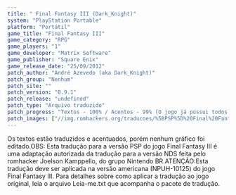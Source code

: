```yaml
---
title: " Final Fantasy III (Dark_Knight)"
system: "PlayStation Portable"
platform: "Portátil"
game_title: "Final Fantasy III"
game_category: "RPG"
game_players: "1"
game_developer: "Matrix Software"
game_publisher: "Square Enix"
game_release_date: "25/09/2012"
patch_author: "André Azevedo (aka Dark_Knight)"
patch_group: "Nenhum"
patch_site: ""
patch_version: "0.9.1"
patch_release: "undefined"
patch_type: "Arquivo traduzido"
patch_progress: "Textos - 100% / Acentos - 99% (O jogo já possui todos os acentos, exceto o Ô) / Gráficos - 0% / Revisão - 4%"
patch_images: ["//img.romhackers.org/traducoes/%5BPSP%5D%20Final%20Fantasy%20III%20-%20Dark_Knight%20-%201.jpg","//img.romhackers.org/traducoes/%5BPSP%5D%20Final%20Fantasy%20III%20-%20Dark_Knight%20-%202.jpg","//img.romhackers.org/traducoes/%5BPSP%5D%20Final%20Fantasy%20III%20-%20Dark_Knight%20-%203.jpg"]
---
```

Os textos estão traduzidos e acentuados, porém nenhum gráfico foi editado.OBS: Esta tradução para a versão PSP do jogo Final Fantasy III é uma adaptação autorizada da tradução para a versão NDS feita pelo romhacker Joelson Kamppello, do grupo Nintendo BR.ATENÇÃO:Esta tradução deve ser aplicada na versão americana (NPUH-10125) do jogo Final Fantasy III. Para detalhes sobre como aplicar a tradução ao jogo original, leia o arquivo Leia-me.txt que acompanha o pacote de tradução.